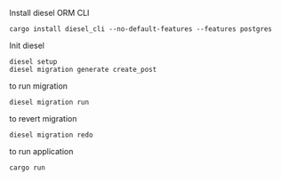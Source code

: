 
Install diesel ORM CLI
```shell
cargo install diesel_cli --no-default-features --features postgres
```

Init diesel
```shell
diesel setup
diesel migration generate create_post
```

to run migration 
```shell
diesel migration run
```

to revert migration
```shell
diesel migration redo
```

to run application
```shell
cargo run
```